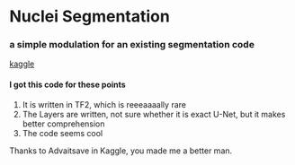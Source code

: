 # Nuclei Segmentation

### a simple modulation for an existing segmentation code
[kaggle](https://www.kaggle.com/advaitsave/tensorflow-2-nuclei-segmentation-unet)

#### I got this code for these points  
1. It is written in TF2, which is reeeaaaally rare  
2. The Layers are written, not sure whether it is exact U-Net, but it makes better comprehension  
3. The code seems cool  

Thanks to Advaitsave in Kaggle, you made me a better man. 
